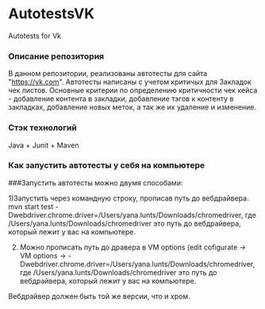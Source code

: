 # AutotestsVK
Autotests for Vk


### Описание репозитория
В данном репозитории, реализованы автотесты для сайта "https://vk.com". Автотесты написаны с учетом критичых для Закладок чек листов. Основные критерии по определению критичности чек кейса - добавление контента в закладки, добавление тэгов к контенту в закладках, добавление новых меток, а так же их удаление и изменение.

### Стэк технологий
Java + Junit + Maven

### Как запустить автотесты у себя на компьютере

###Запустить автотесты можно двумя способами:

1)Запустить через командную строку, прописав путь до вебдрайвера.
mvn start test -Dwebdriver.chrome.driver=/Users/yana.lunts/Downloads/chromedriver, где /Users/yana.lunts/Downloads/chromedriver это путь до вебдрайвера, который лежит у вас на компьютере.

2) Можно прописать путь до дравера в VM options (edit cofigurate -> VM options -> -Dwebdriver.chrome.driver=/Users/yana.lunts/Downloads/chromedriver, где /Users/yana.lunts/Downloads/chromedriver это путь до вебдрайвера, который лежит у вас на компьютере.

Вебдрайвер должен быть той же версии, что и хром.